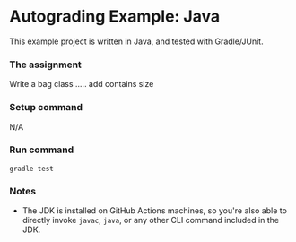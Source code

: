 # Autograding Example: Java
This example project is written in Java, and tested with Gradle/JUnit.

### The assignment
Write a bag class .....
add
contains
size
### Setup command
N/A

### Run command
`gradle test`

### Notes
- The JDK is installed on GitHub Actions machines, so you're also able to directly invoke `javac`, `java`, or any other CLI command included in the JDK. 
